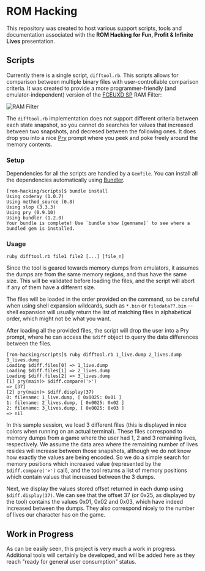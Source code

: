 # ROM Hacking

This repository was created to host various support scripts, tools and documentation associated with the **ROM Hacking for Fun, Profit & Infinite Lives** presentation.

## Scripts
Currently there is a single script, `difftool.rb`. This scripts allows for comparison between multiple binary files with user-controllable comparison criteria. It was created to provide a more programmer-friendly (and emulator-independent) version of the [FCEUXD SP](http://www.the-interweb.com/serendipity/index.php?/categories/9-FCEUXD-SP) RAM Filter:

![RAM Filter](http://www.the-interweb.com/bdump/fceuxdsp/filter2.png)

The `difftool.rb` implementation does not support different criteria between each state snapshot, so you cannot do searches for values that increased between two snapshots, and decresed between the following ones. It does drop you into a nice [Pry](http://pryrepl.org/) prompt where you peek and poke freely around the memory contents.

### Setup
Dependencies for all the scripts are handled by a `Gemfile`. You can install all the dependencies automatically using [Bundler](http://gembundler.com/).

    [rom-hacking/scripts]$ bundle install
    Using coderay (1.0.7) 
    Using method_source (0.8) 
    Using slop (3.3.3) 
    Using pry (0.9.10) 
    Using bundler (1.2.0) 
    Your bundle is complete! Use `bundle show [gemname]` to see where a bundled gem is installed.

### Usage
    ruby difftool.rb file1 file2 [...] [file_n]

Since the tool is geared towards memory dumps from emulators, it assumes the dumps are from the same memory regions, and thus have the same size. This will be validated before loading the files, and the script will abort if any of them have a different size.

The files will be loaded in the order provided on the command, so be careful when using shell expansion wildcards, such as `*.bin` or `filedata??.bin` -- shell expansion will usually return the list of matching files in alphabetical order, which might not be what you want.

After loading all the provided files, the script will drop the user into a Pry prompt, where he can access the `$diff` object to query the data differences between the files.

    [rom-hacking/scripts]$ ruby difftool.rb 1_live.dump 2_lives.dump 3_lives.dump
    Loading $diff.files[0] => 1_live.dump
    Loading $diff.files[1] => 2_lives.dump
    Loading $diff.files[2] => 3_lives.dump
    [1] pry(main)> $diff.compare('>')
    => [37]
    [2] pry(main)> $diff.display(37)
    0: filename: 1_live.dump, [ 0x0025: 0x01 ]
    1: filename: 2_lives.dump, [ 0x0025: 0x02 ]
    2: filename: 3_lives.dump, [ 0x0025: 0x03 ]
    => nil

In this sample session, we load 3 different files (this is displayed in nice colors when running on an actual terminal). These files correspond to memory dumps from a game where the user had 1, 2 and 3 remaining lives, respectively. We assume the data area where the remaining number of lives resides will increase between those snapshots, although we do not know how exactly the values are being encoded. So we do a simple search for memory positions which increased value (represented by the `$diff.compare('>')` call), and the tool returns a list of memory positions which contain values that increased between the 3 dumps.

Next, we display the values stored offset returned in each dump using `$diff.display(37)`. We can see that the offset 37 (or 0x25, as displayed by the tool) contains the values 0x01, 0x02 and 0x03, which have indeed increased between the dumps. They also correspond nicely to the number of lives our character has on the game.

## Work in Progress
As can be easily seen, this project is very much a work in progress. Additional tools will certainly be developed, and will be added here as they reach "ready for general user consumption" status.